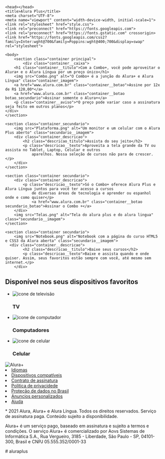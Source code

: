 <!DOCTYPE html>
<html>

    <head></head>
    <title>Alura Plus</title>
    <meta charset="UTF-8">
    <meta name="viewport" content="width-device-width, initial-scale=1">
    <link rel="stylesheet" href="style.css">
    <link rel="preconnect" href="https://fonts.googleapis.com">
    <link rel="preconnect" href="https://fonts.gstatic.com" crossorigin>
    <link href="https://fonts.googleapis.com/css2?family=Inter:wght@700&family=Poppins:wght@400;700&display=swap" rel="stylesheet">

    <body>
        <section class="container principal">
            <div class="container__caixa">
        <h1 class="container__titulo">Com a Combo+, você pode aproveitar o Alura+ e o Alura Língua por um preço único</h1>
        <img src="Combo.png" alt="O Combo+ é a junção do Alura+ e Alura Língua" class="container_imagem">
        <a href="www.alura.com.br" class="container__botao">Assine por 12x de R$ 120,00*</a>
        <a href="www.alura.com.br" class="container__botao botao_secundario">Assinar somente o Alura+</a>
        <p class="container__aviso">*O preço pode variar caso a assinatura seja feito em outros planos</p>
    </div>
    </section>

    <section class="container_secundario">
        <img src="Plataforma.png" alt="Um monitor e um celular com o Alura Plus aberto" class="secundario__imagem">
        <div class="container_descricao">
            <h2 class="descricao_titulo">Assista do seu jeito</h2>
            <p class="descricao__texto">Aproveita a tela grande da TV ou assista no Tablet, Laptop, Celular e outros 
                aparelhos. Nossa seleção de cursos não para de crescer.</p>
        </div>
    </section>

    <section class="container secundario">
        <div class="container_descricao">
            <p class="descricao__texto">Só o Combo+ oferece Alura Plus e Alura Língua juntos para você ter acesso a cursos 
                de diversas áreas de tecnologia e aprender ou espanhol onde e como quiser</p>
                <a href="www.alura.com.br" class="container__botao secundario_botao">Assinar o Combo +</a>
        </div>
        <img src="Telas.png" alt="Tela do alura plus e do alura lingua" class="secundario__imagem">
    </section>

    <section class="container secundario">
        <img src="Notebook.png" alt="Notebook com a página do curso HTML5 e CSS3 da Alura aberta" class="secundario__imagem">
      <div class="container__descricao">
            <h2 class="descricao__titulo">Baixe seus cursos</h2>
            <p class="descricao__texto">Baixe e assista quando e onde quiser. Assim, seus favoritos estão sempre com você, até mesmo sem internet.</p>
        </div>
</section>

<section class="dispositivos">
    <h2 class="dispositivos_titulo">Disponível nos seus dispositivos favoritos</h2>
    <ul class="dispositivos_lista">
        <li>
            <img src="tv.png" alt="icone de televisão">
            <h3 class="lista_item">TV</h3>
        </li>
        <li>
            <img src="computador.png" alt="icone de computador">
            <h3 class="lista_item">Computadores</h3>
        </li>
        <li>
            <img src="celular.png" alt="icone de celular">
            <h3 class="lista_item">Celular</h3>
        </li>
    </ul>
</section>

<footer class="rodape"></footer>
    <img src="Logo.png" alt="Alura+"
    <ul class="rodape__lista">
        <li class="lista__link">
            <a href="#">Idiomas</a>
        </li>
        <li class="lista__link"> 
            <a href="#">Dispositivos compatíveis</a>
        </li>
        <li class="lista__link">
             <a href="#">Contrato de assinatura</a>
        </li>
        <li class="lista__link">
             <a href="#">Politica de privacidede</a>
        </li>
        <li class="lista__link">
             <a href="#">Proteção de dados no Brasil</a>
        </li>
        <li class="lista__link"> 
            <a href="#">Anuncios personalizados</a>
        </li>
        <li class="lista__link">
             <a href="#">Ajuda</a>
            </li>
    </ul>
    <p class="rodape__texto">* 2021 Alura, Alura+ e Alura Língua. Todos os direitos reservados. Serviço de 
        assinatura paga. Conteúdo sujeito a disponibilidade.</p>
        <p class="rodape__texto">Alura+ é um serviço pago, baseado em assinatura e sujeito a termos e condições. O 
            serviço Alura+ é comercializado por Aovs Sistemas de Informática S.A., Rua Vergueiro, 3185 - Liberdade, São 
            Paulo - SP, 04101-300, Brasil e CNPJ 05.555.352/0001-33</p>
    </body>
</html> # aluraplus
